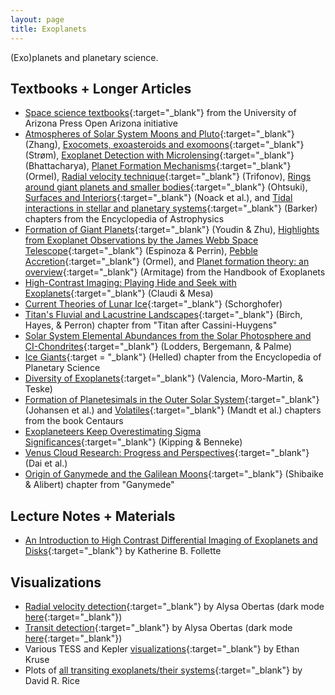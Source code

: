```yaml
---
layout: page
title: Exoplanets
---
```


(Exo)planets and planetary science.

## Textbooks + Longer Articles
- [Space science textbooks](https://open.uapress.arizona.edu/projects/project-collection/spacescience?collectionOrder=spacescience){:target="_blank"} from the University of Arizona Press Open Arizona initiative
- [Atmospheres of Solar System Moons and Pluto](https://arxiv.org/abs/2410.04595){:target="_blank"} (Zhang), [Exocomets, exoasteroids and exomoons](https://arxiv.org/abs/2410.06248){:target="_blank"} (Strøm), [Exoplanet Detection with Microlensing](https://arxiv.org/abs/2505.10621){:target="_blank"} (Bhattacharya), [Planet Formation Mechanisms](https://arxiv.org/abs/2410.14430){:target="_blank"} (Ormel), [Radial velocity technique](https://arxiv.org/abs/2410.11424){:target="_blank"} (Trifonov), [Rings around giant planets and smaller bodies](https://arxiv.org/abs/2508.11963){:target="_blank"} (Ohtsuki), [Surfaces and Interiors](https://arxiv.org/abs/2410.08055){:target="_blank"} (Noack et al.), and [Tidal interactions in stellar and planetary systems](https://arxiv.org/abs/2504.10941){:target="_blank"} (Barker) chapters from the Encyclopedia of Astrophysics
- [Formation of Giant Planets](https://arxiv.org/abs/2501.13214){:target="_blank"} (Youdin & Zhu), [Highlights from Exoplanet Observations by the James Webb Space Telescope](https://arxiv.org/abs/2505.20520){:target="_blank"} (Espinoza & Perrin), [Pebble Accretion](https://arxiv.org/abs/2411.14643){:target="_blank"} (Ormel), and [Planet formation theory: an overview](https://arxiv.org/abs/2412.11064){:target="_blank"} (Armitage) from the Handbook of Exoplanets
- [High-Contrast Imaging: Playing Hide and Seek with Exoplanets](https://arxiv.org/abs/2501.07976){:target="_blank"} (Claudi & Mesa)
- [Current Theories of Lunar Ice](https://arxiv.org/abs/2502.06056){:target="_blank"} (Schorghofer)
- [Titan's Fluvial and Lacustrine Landscapes](https://arxiv.org/abs/2502.02556){:target="_blank"} (Birch, Hayes, & Perron) chapter from "Titan after Cassini-Huygens"
- [Solar System Elemental Abundances from the Solar Photosphere and CI-Chondrites](https://arxiv.org/abs/2502.10575){:target="_blank"} (Lodders, Bergemann, & Palme)
- [Ice Giants](https://arxiv.org/abs/2504.18219){:target = "_blank"} (Helled) chapter from the Encyclopedia of Planetary Science 
- [Diversity of Exoplanets](https://arxiv.org/abs/2505.09754){:target="_blank"} (Valencia, Moro-Martin, & Teske)
- [Formation of Planetesimals in the Outer Solar System](https://arxiv.org/abs/2508.00369){:target="_blank"} (Johansen et al.) and [Volatiles](https://arxiv.org/abs/2507.13116){:target="_blank"} (Mandt et al.) chapters from the book Centaurs
- [Exoplaneteers Keep Overestimating Sigma Significances](https://arxiv.org/abs/2506.05392){:target="_blank"} (Kipping & Benneke)
- [Venus Cloud Research: Progress and Perspectives](https://arxiv.org/abs/2506.06164){:target="_blank"} (Dai et al.)
- [Origin of Ganymede and the Galilean Moons](https://arxiv.org/abs/2508.05932){:target="_blank"} (Shibaike & Alibert) chapter from "Ganymede"

## Lecture Notes + Materials
- [An Introduction to High Contrast Differential Imaging of Exoplanets and Disks](https://arxiv.org/abs/2308.01354){:target="_blank"} by Katherine B. Follette

## Visualizations
- [Radial velocity detection](https://upload.wikimedia.org/wikipedia/commons/c/cd/Radial_velocity_doppler_spectroscopy.gif){:target="_blank"} by Alysa Obertas (dark mode [here](https://upload.wikimedia.org/wikipedia/commons/c/c8/Exoplanet_radial_velocity_doppler_spectroscopy_dark.gif){:target="_blank"})
- [Transit detection](https://upload.wikimedia.org/wikipedia/commons/8/88/Exoplanet_transit_method.gif){:target="_blank"} by Alysa Obertas (dark mode [here](https://twitter.com/AstroAlysa/status/1546862374564528129){:target="_blank"})
- Various TESS and Kepler [visualizations](https://www.ethankruse.com/dataviz.php){:target="_blank"} by Ethan Kruse
- Plots of [all transiting exoplanets/their systems](https://davidrrice.github.io/ExoSystemPlot/exoplanetplots.html){:target="_blank"} by David R. Rice